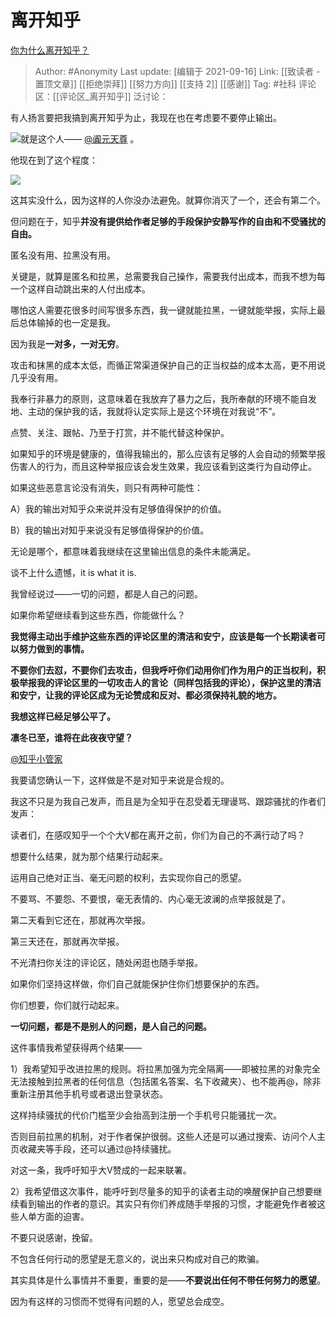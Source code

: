 # 离开知乎
[你为什么离开知乎？](https://www.zhihu.com/question/20511148/answer/1317300735)

> Author: #Anonymity
> Last update: [编辑于 2021-09-16]
> Link: [[致读者 - 置顶文章]] [[拒绝崇拜]] [[努力方向]] [[支持 2]] [[感谢]]
> Tag: #社科
> 评论区：[[评论区_离开知乎]]
> 泛讨论：

有人扬言要把我搞到离开知乎为止，我现在也在考虑要不要停止输出。

![](https://pic4.zhimg.com/50/v2-eb71a283c04af3fe67bcaf880ac61ba1_hd.jpg?source=1940ef5c)就是这个人—— [@阗元天尊](https://www.zhihu.com/people/81eb44282525d9e9b60f8d98682ec1fe) 。

他现在到了这个程度：

![](https://pic1.zhimg.com/50/v2-6ba11130e8a07a403d1f703a61f30408_hd.jpg?source=1940ef5c)

这其实没什么，因为这样的人你没办法避免。就算你消灭了一个，还会有第二个。

但问题在于，知乎**并没有提供给作者足够的手段保护安静写作的自由和不受骚扰的自由。**

匿名没有用、拉黑没有用。

关键是，就算是匿名和拉黑，总需要我自己操作，需要我付出成本，而我不想为每一个这样自动跳出来的人付出成本。

哪怕这人需要花很多时间写很多东西，我一键就能拉黑，一键就能举报，实际上最后总体输掉的也一定是我。

因为我是**一对多，一对无穷**。

攻击和抹黑的成本太低，而循正常渠道保护自己的正当权益的成本太高，更不用说几乎没有用。

我奉行非暴力的原则，这意味着在我放弃了暴力之后，我所奉献的环境不能自发地、主动的保护我的话，我就将认定实际上是这个环境在对我说“不”。

点赞、关注、跟帖、乃至于打赏，并不能代替这种保护。

如果知乎的环境是健康的，值得我输出的，那么应该有足够的人会自动的频繁举报伤害人的行为，而且这种举报应该会发生效果，我应该看到这类行为自动停止。

如果这些恶意言论没有消失，则只有两种可能性：

A）我的输出对知乎众来说并没有足够值得保护的价值。

B）我的输出对知乎来说没有足够值得保护的价值。

无论是哪个，都意味着我继续在这里输出信息的条件未能满足。

谈不上什么遗憾，it is what it is.

我曾经说过——一切的问题，都是人自己的问题。

如果你希望继续看到这些东西，你能做什么？

**我觉得主动出手维护这些东西的评论区里的清洁和安宁，应该是每一个长期读者可以努力做到的事情。**

**不要你们去怼，不要你们去攻击，但我呼吁你们动用你们作为用户的正当权利，积极举报我的评论区里的一切攻击人的言论（同样包括我的评论），保护这里的清洁和安宁，让我的评论区成为无论赞成和反对、都必须保持礼貌的地方。**

**我想这样已经足够公平了。**

**凛冬已至，谁将在此夜夜守望？**

[@知乎小管家](https://www.zhihu.com/people/3d198a56310c02c4a83efb9f4a4c027e)

我要请您确认一下，这样做是不是对知乎来说是合规的。

我这不只是为我自己发声，而且是为全知乎在忍受着无理谩骂、跟踪骚扰的作者们发声：

读者们，在感叹知乎一个个大V都在离开之前，你们为自己的不满行动了吗？

想要什么结果，就为那个结果行动起来。

运用自己绝对正当、毫无问题的权利，去实现你自己的愿望。

不要骂、不要怨、不要恨，毫无表情的、内心毫无波澜的点举报就是了。

第二天看到它还在，那就再次举报。

第三天还在，那就再次举报。

不光清扫你关注的评论区，随处闲逛也随手举报。

如果你们坚持这样做，你们自己就能保护住你们想要保护的东西。

你们想要，你们就行动起来。

**一切问题，都是不是别人的问题，是人自己的问题。**

这件事情我希望获得两个结果——

1）我希望知乎改进拉黑的规则。将拉黑加强为完全隔离——即被拉黑的对象完全无法接触到拉黑者的任何信息（包括匿名答案、名下收藏夹）、也不能再@，除非重新注册其他手机号或者退出登录状态。

这样持续骚扰的代价门槛至少会抬高到注册一个手机号只能骚扰一次。

否则目前拉黑的机制，对于作者保护很弱。这些人还是可以通过搜索、访问个人主页收藏夹等手段，还可以通过@持续骚扰。

对这一条，我呼吁知乎大V赞成的一起来联署。

2）我希望借这次事件，能呼吁到尽量多的知乎的读者主动的唤醒保护自己想要继续看到输出的作者的意识。其实只有你们养成随手举报的习惯，才能避免作者被这些人单方面的迫害。

不要只说感谢，挽留。

不包含任何行动的愿望是无意义的，说出来只构成对自己的欺骗。

其实具体是什么事情并不重要，重要的是——**不要说出任何不带任何努力的愿望**。

因为有这样的习惯而不觉得有问题的人，愿望总会成空。
